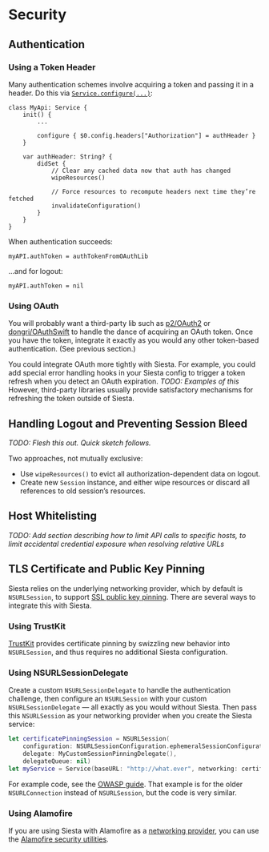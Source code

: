 # Security

## Authentication

### Using a Token Header

Many authentication schemes involve acquiring a token and passing it in a header. Do this via [`Service.configure(...)`](https://bustoutsolutions.github.io/siesta/api/Classes/Service.html#/s:FC6Siesta7Service9configureFS0_FT11descriptionSS10configurerFCVS_13Configuration7BuilderT__T_):

    class MyApi: Service {
        init() {
            ...

            configure { $0.config.headers["Authorization"] = authHeader }
        }

        var authHeader: String? {
            didSet {
                // Clear any cached data now that auth has changed
                wipeResources()

                // Force resources to recompute headers next time they’re fetched
                invalidateConfiguration()
            }
        }
    }

When authentication succeeds:

    myAPI.authToken = authTokenFromOAuthLib

…and for logout:

    myAPI.authToken = nil

### Using OAuth

You will probably want a third-party lib such as [p2/OAuth2](https://github.com/p2/OAuth2) or [dongri/OAuthSwift](https://github.com/dongri/OAuthSwift) to handle the dance of acquiring an OAuth token. Once you have the token, integrate it exactly as you would any other token-based authentication. (See previous section.)

You could integrate OAuth more tightly with Siesta. For example, you could add special error handling hooks in your Siesta config to trigger a token refresh when you detect an OAuth expiration. _TODO: Examples of this_ However, third-party libraries usually provide satisfactory mechanisms for refreshing the token outside of Siesta.

## Handling Logout and Preventing Session Bleed

_TODO: Flesh this out. Quick sketch follows._

Two approaches, not mutually exclusive:

- Use `wipeResources()` to evict all authorization-dependent data on logout.
- Create new `Session` instance, and either wipe resources or discard all references to old session’s resources.

## Host Whitelisting

_TODO: Add section describing how to limit API calls to specific hosts, to limit accidental credential exposure when resolving relative URLs_

## TLS Certificate and Public Key Pinning

Siesta relies on the underlying networking provider, which by default is `NSURLSession`, to support [SSL public key pinning](https://www.owasp.org/index.php/Certificate_and_Public_Key_Pinning#What_Is_Pinning.3F). There are several ways to integrate this with Siesta.

### Using TrustKit

[TrustKit](https://github.com/datatheorem/TrustKit) provides certificate pinning by swizzling new behavior into `NSURLSession`, and thus requires no additional Siesta configuration.

### Using NSURLSessionDelegate

Create a custom `NSURLSessionDelegate` to handle the authentication challenge, then configure an `NSURLSession` with your custom `NSURLSessionDelegate` — all exactly as you would without Siesta. Then pass this `NSURLSession` as your networking provider when you create the Siesta service:

```swift
let certificatePinningSession = NSURLSession(
    configuration: NSURLSessionConfiguration.ephemeralSessionConfiguration(),
    delegate: MyCustomSessionPinningDelegate(),
    delegateQueue: nil)
let myService = Service(baseURL: "http://what.ever", networking: certificatePinningSession)
```

For example code, see the [OWASP guide](https://www.owasp.org/index.php/Certificate_and_Public_Key_Pinning#iOS
). That example is for the older `NSURLConnection` instead of `NSURLSession`, but the code is very similar.

### Using Alamofire

If you are using Siesta with Alamofire as a [networking provider](http://bustoutsolutions.github.io/siesta/api/Protocols/NetworkingProvider.html), you can use the [Alamofire security utilities](https://github.com/Alamofire/Alamofire#security).
